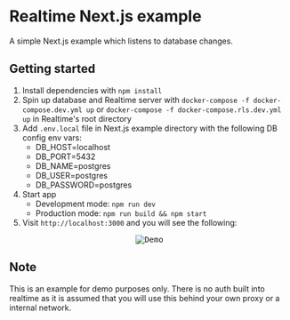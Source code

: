 # Realtime Next.js example

A simple Next.js example which listens to database changes.

## Getting started

1. Install dependencies with `npm install`
2. Spin up database and Realtime server with `docker-compose -f docker-compose.dev.yml up` or `docker-compose -f docker-compose.rls.dev.yml up` in Realtime's root directory
3. Add `.env.local` file in Next.js example directory with the following DB config env vars:
    * DB_HOST=localhost
    * DB_PORT=5432
    * DB_NAME=postgres
    * DB_USER=postgres
    * DB_PASSWORD=postgres
4. Start app
    * Development mode: `npm run dev`
    * Production mode: `npm run build && npm start`
5. Visit `http://localhost:3000` and you will see the following:

<p align="center"><kbd><img src="./demo.gif" alt="Demo"/></kbd></p>


## Note

This is an example for demo purposes only. There is no auth built into realtime as it is assumed that you will use this behind your own proxy or a internal network.
